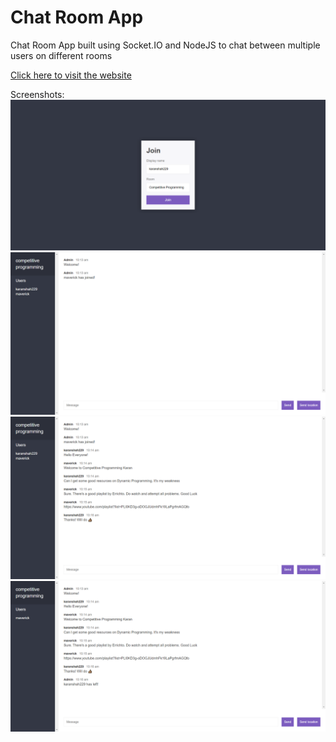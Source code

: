 # Chat Room App

Chat Room App built using Socket.IO and NodeJS to chat between multiple users on different rooms

[Click here to visit the website](https://chat-room-app-karanshah.herokuapp.com/)

Screenshots:
![alt text](https://github.com/karanshah229/Chat-Room-App-NodeJs/blob/master/repo_images/login.png "Login")  
![alt text](https://github.com/karanshah229/Chat-Room-App-NodeJs/blob/master/repo_images/user_joined.png "User Joined")  
![alt text](https://github.com/karanshah229/Chat-Room-App-NodeJs/blob/master/repo_images/conversation-1.png "Conversation 1")  
![alt text](https://github.com/karanshah229/Chat-Room-App-NodeJs/blob/master/repo_images/conversation-2.png "Conversation 2")  